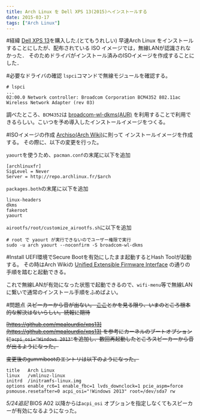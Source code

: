 ```yaml
---
title: Arch Linux を Dell XPS 13(2015)へインストールする
date: 2015-03-17
tags: ["Arch Linux"]
---
```


#経緯
[Dell XPS 13](http://www.dell.com/jp/p/xps-13-9343-laptop/pd)を購入した.(とてもうれしい)
早速Arch Linux をインストールすることにしたが、配布されている ISO イメージでは，無線LANが認識されなかった．
そのためドライバがインストール済みのISOイメージを作成することにした．

#必要なドライバの確認
`lspci`コマンドで無線モジュールを確認する。
```
# lspci
...
02:00.0 Network controller: Broadcom Corporation BCM4352 802.11ac Wireless Network Adapter (rev 03)
```
調べたところ、`BCM4352`は
[broadcom-wl-dkms(AUR)](https://aur.archlinux.org/packages/broadcom-wl-dkms/)
を利用することで利用できるらしい。こいつを予め導入したインストールイメージをつくる。

#ISOイメージの作成
[Archiso(Arch Wiki)](https://wiki.archlinux.org/index.php/Archiso)に則って インストールイメージを作成する。
その際に、以下の変更を行った。

`yaourt`を使うため、`pacman.conf`の末尾に以下を追加
```
[archlinuxfr]
SigLevel = Never
Server = http://repo.archlinux.fr/$arch
```

`packages.both`の末尾に以下を追加
```
linux-headers
dkms
fakeroot
yaourt
```

`airootfs/root/customize_airootfs.sh`に以下を追加
```
# root で yaourt が実行できないのでユーザー権限で実行
sudo -u arch yaourt --noconfirm -S broadcom-wl-dkms
```

#Install
UEFI環境でSecure Bootを有効にしたまま起動するとHash Toolが起動する。
その時はArch Wikiの
[Unified Extensible Firmware Interface](https://wiki.archlinux.org/index.php/Unified_Extensible_Firmware_Interface#Secure_Boot)
の通りの手順を踏むと起動できる。

これで無線LANが有効になった状態で起動できるので、`wifi-menu`等で無線LANに繋いで通常のインストール手順をふめばよい。

#問題点
~~スピーカーから音が出ない。
[ここ](https://major.io/2015/02/03/linux-support-dell-xps-13-9343-2015-model/)とかを見る限り、いまのところ根本的な解決はないらしい。続報に期待~~


~~[https://github.com/mpalourdio/xps13](https://github.com/mpalourdio/xps13)
を参考にカーネルのブートオプションに`acpi_osi="Windows 2013"`を追加し、数回再起動したところスピーカーから音が出るようになった。~~

~~変更後のgummibootのエントリは以下のようになった。~~

```
title	Arch Linux
linux	/vmlinuz-linux
initrd	/initramfs-linux.img
options	enable_rc6=1 enable_fbc=1 lvds_downclock=1 pcie_aspm=force psmouse.resetafter=0 acpi_osi="!Windows 2013" root=/dev/sda7 rw
```

_5/24追記_
BIOS A02 以降からは`acpi_osi` オプションを指定しなくてもスピーカーが有効になるようになった。
